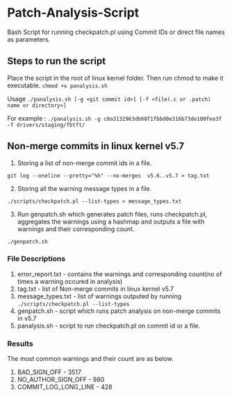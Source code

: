 # Patch-Analysis-Script
Bash Script for running checkpatch.pl using Commit IDs or direct file names as parameters.

## Steps to run the script
Place the script in the root of linux kernel folder.
Then run chmod to make it executable.
``` chmod +x panalysis.sh ```

Usage
``` ./panalysis.sh [-g <git commit id>] [-f <file(.c or .patch) name or directory>] ```
  
 For example :
 ``` ./panalysis.sh -g c0a3132963db68f1fbbd0e316b73de100fee3f -f drivers/staging/fbtft/ ```

## Non-merge commits in linux kernel v5.7

1. Storing a list of non-merge commit ids in a file.
```
git log --oneline --pretty="%h" --no-merges  v5.6..v5.7 > tag.txt
```
2. Storing all the warning message types in a file.
```
./scripts/checkpatch.pl --list-types > message_types.txt
```
3. Run genpatch.sh which generates patch files, runs checkpatch.pl, aggregates the warnings using a hashmap and outputs a file with warnings and their corresponding count. 
```
./genpatch.sh
```

### File Descriptions
1. error_report.txt     -         contains the warnings and corresponding count(no of times a warning occured in analysis)
2. tag.txt              -         list of Non-merge commits in linux kernel v5.7
3. message_types.txt    -         list of warnings outputed by running ```./scripts/checkpatch.pl --list-types```
4. genpatch.sh          -         script which runs patch analysis on non-merge commits in v5.7
5. panalysis.sh         -         script to run checkpatch.pl on commit id or a file.

### Results
The most common warnings and their count are as below.
1) BAD_SIGN_OFF - 3517
2) NO_AUTHOR_SIGN_OFF - 980
3) COMMIT_LOG_LONG_LINE - 428
